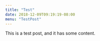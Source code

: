 ```yaml
---
title: "Test"
date: 2018-12-09T09:19:19-08:00
menu: "TestPost"
---
```

This is a test post, and it has some content.

